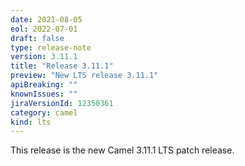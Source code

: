 ```yaml
---
date: 2021-08-05
eol: 2022-07-01
draft: false
type: release-note
version: 3.11.1
title: "Release 3.11.1"
preview: "New LTS release 3.11.1"
apiBreaking: ""
knownIssues: ""
jiraVersionId: 12350361
category: camel
kind: lts
---
```


This release is the new Camel 3.11.1 LTS patch release.
